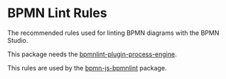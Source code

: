 # BPMN Lint Rules
The recommended rules used for linting BPMN diagrams with the BPMN Studio.

This package needs the [bpmnlint-plugin-process-engine](https://github.com/process-engine/bpmn-lint_plugin).

This rules are used by the [bpmn-js-bpmnlint](https://github.com/process-engine/bpmn-js-bpmnlint) package.

